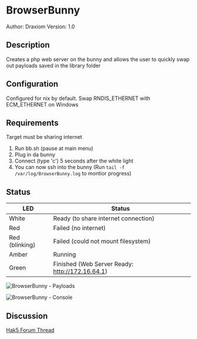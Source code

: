 # BrowserBunny

Author: Draxiom
Version: 1.0

## Description

Creates a php web server on the bunny and allows the user to quickly swap out payloads saved in the library folder

## Configuration

Configured for nix by default. Swap RNDIS_ETHERNET with ECM_ETHERNET on Windows

## Requirements

Target must be sharing internet

 1. Run bb.sh (pause at main menu)
 2. Plug in da bunny
 3. Connect (type 'c') 5 seconds after the white light
 4. You can now ssh into the bunny (Run `tail -f /var/log/BrowserBunny.log` to montior progress)

## Status

| LED              | Status                                          |
| ---------------- | ----------------------------------------------- |
| White            | Ready (to share internet connection)            |
| Red              | Failed (no internet)                            |
| Red (blinking)   | Failed (could not mount filesystem)             |
| Amber            | Running                                         |
| Green            | Finished (Web Server Ready: http://172.16.64.1) |


![BrowserBunny - Payloads](https://github.com/mathew-fleisch/bashbunny-payloads/blob/master/payloads/library/BrowserBunny/inc/css/browserbunny_payloads_screenshot.png "BrowserBunny - Payloads")

![BrowserBunny - Console](https://github.com/mathew-fleisch/bashbunny-payloads/blob/master/payloads/library/BrowserBunny/inc/css/browserbunny_console_screenshot.png "BrowserBunny - Console")



## Discussion
[Hak5 Forum Thread](https://forums.hak5.org/index.php?/topic/40571-payload-browserbunny/ "Hak5 Forum Thread")